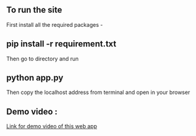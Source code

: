 ## To run the site

First install all the required packages - 
## pip install -r requirement.txt
Then go to directory and run 
## python app.py

Then copy the localhost address from terminal and open in your browser

## Demo video :
[Link for demo video of this web app](https://drive.google.com/file/d/15AoAN1jEusGhsMnv_EAHC5sDeEa6IhF5/view?usp=sharing)
